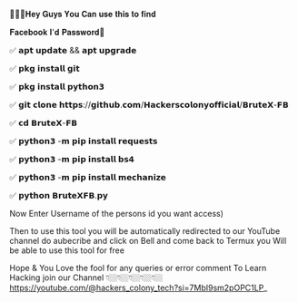 👨🏼‍💻𝐇𝐞𝐲 𝐆𝐮𝐲𝐬 𝐘𝐨𝐮 𝐂𝐚𝐧 𝐮𝐬𝐞 𝐭𝐡𝐢𝐬 𝐭𝐨 𝐟𝐢𝐧𝐝

𝐅𝐚𝐜𝐞𝐛𝐨𝐨𝐤 𝐈'𝐝 𝐏𝐚𝐬𝐬𝐰𝐨𝐫𝐝🔑

✅ 𝗮𝗽𝘁 𝘂𝗽𝗱𝗮𝘁𝗲 && 𝗮𝗽𝘁 𝘂𝗽𝗴𝗿𝗮𝗱𝗲

✅ 𝗽𝗸𝗴 𝗶𝗻𝘀𝘁𝗮𝗹𝗹 𝗴𝗶𝘁 

✅ 𝗽𝗸𝗴 𝗶𝗻𝘀𝘁𝗮𝗹𝗹 𝗽𝘆𝘁𝗵𝗼𝗻𝟯

✅ 𝗴𝗶𝘁 𝗰𝗹𝗼𝗻𝗲 𝗵𝘁𝘁𝗽𝘀://𝗴𝗶𝘁𝗵𝘂𝗯.𝗰𝗼𝗺/𝗛𝗮𝗰𝗸𝗲𝗿𝘀𝗰𝗼𝗹𝗼𝗻𝘆𝗼𝗳𝗳𝗶𝗰𝗶𝗮𝗹/𝗕𝗿𝘂𝘁𝗲𝗫-𝗙𝗕

✅ 𝗰𝗱 𝗕𝗿𝘂𝘁𝗲𝗫-𝗙𝗕

✅ 𝗽𝘆𝘁𝗵𝗼𝗻𝟯 -𝗺 𝗽𝗶𝗽 𝗶𝗻𝘀𝘁𝗮𝗹𝗹 𝗿𝗲𝗾𝘂𝗲𝘀𝘁𝘀 

✅ 𝗽𝘆𝘁𝗵𝗼𝗻𝟯 -𝗺 𝗽𝗶𝗽 𝗶𝗻𝘀𝘁𝗮𝗹𝗹 𝗯𝘀𝟰

✅ 𝗽𝘆𝘁𝗵𝗼𝗻𝟯 -𝗺 𝗽𝗶𝗽 𝗶𝗻𝘀𝘁𝗮𝗹𝗹 𝗺𝗲𝗰𝗵𝗮𝗻𝗶𝘇𝗲

✅ 𝗽𝘆𝘁𝗵𝗼𝗻 𝗕𝗿𝘂𝘁𝗲𝗫𝗙𝗕.𝗽𝘆

Now Enter Username of the persons id you want access)

Then to use this tool you will be automatically redirected to
our YouTube channel do aubecribe and click on Bell and come back
to Termux you Will be able to use this tool for free

Hope & You Love the fool for any queries or error comment To Learn Hacking
join our Channel 👇🏼👇🏼👇🏼👇🏼👇🏼
https://youtube.com/@hackers_colony_tech?si=7MbI9sm2pOPC1LP_
